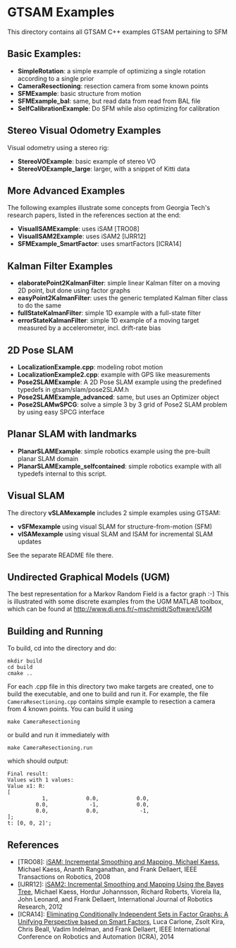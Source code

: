 # GTSAM Examples

This directory contains all GTSAM C++ examples GTSAM pertaining to SFM


## Basic Examples:

* **SimpleRotation**:  a simple example of optimizing a single rotation according to a single prior
* **CameraResectioning**: resection camera from some known points
* **SFMExample**: basic structure from motion
* **SFMExample_bal**: same, but read data from read from BAL file
* **SelfCalibrationExample**: Do SFM while also optimizing for calibration

## Stereo Visual Odometry Examples
Visual odometry using a stereo rig:

* **StereoVOExample**: basic example of stereo VO
* **StereoVOExample_large**: larger, with a snippet of Kitti data

## More Advanced Examples
The following examples illustrate some concepts from Georgia Tech's research papers, listed in the references section at the end:

* **VisualISAMExample**: uses iSAM [TRO08]
* **VisualISAM2Example**: uses iSAM2 [IJRR12]
* **SFMExample_SmartFactor**: uses smartFactors [ICRA14]

## Kalman Filter Examples
* **elaboratePoint2KalmanFilter**: simple linear Kalman filter on a moving 2D point, but done using factor graphs
* **easyPoint2KalmanFilter**: uses the generic templated Kalman filter class to do the same
* **fullStateKalmanFilter**: simple 1D example with a full-state filter
* **errorStateKalmanFilter**: simple 1D example of a moving target measured by a accelerometer, incl. drift-rate bias

## 2D Pose SLAM 

* **LocalizationExample.cpp**: modeling robot motion
* **LocalizationExample2.cpp**: example with GPS like measurements
* **Pose2SLAMExample**: A 2D Pose SLAM example using the predefined typedefs in gtsam/slam/pose2SLAM.h
* **Pose2SLAMExample_advanced**: same, but uses an Optimizer object
* **Pose2SLAMwSPCG**: solve a simple 3 by 3 grid of Pose2 SLAM problem by using easy SPCG interface

## Planar SLAM with landmarks
* **PlanarSLAMExample**: simple robotics example using the pre-built planar SLAM domain
* **PlanarSLAMExample_selfcontained**: simple robotics example with all typedefs internal to this script.

## Visual SLAM

The directory **vSLAMexample** includes 2 simple examples using GTSAM:

- **vSFMexample** using visual SLAM for structure-from-motion (SFM)
- **vISAMexample** using visual SLAM and ISAM for incremental SLAM updates

See the separate README file there.

## Undirected Graphical Models (UGM)
The best representation for a Markov Random Field is a factor graph :-) This is illustrated with some discrete examples from the UGM MATLAB toolbox, which
can be found at <http://www.di.ens.fr/~mschmidt/Software/UGM>

## Building and Running
To build, cd into the directory and do:

```
mkdir build
cd build
cmake ..
```

For each .cpp file in this directory two make targets are created, one to build the executable, and one to build and run it. For example, the file `CameraResectioning.cpp` contains simple example to resection a camera from 4 known points. You can build it using

```
make CameraResectioning
```
or build and run it immediately with

```
make CameraResectioning.run
```
which should output:

```
Final result:
Values with 1 values:
Value x1: R:
[
           1,	         0.0,	         0.0,	
         0.0,	          -1,	         0.0,	
         0.0,	         0.0,	          -1,	
];
t: [0, 0, 2]';
```


## References
- [TRO08]: [iSAM: Incremental Smoothing and Mapping, Michael Kaess](http://frank.dellaert.com/pub/Kaess08tro.pdf), Michael Kaess, Ananth Ranganathan, and Frank Dellaert, IEEE Transactions on Robotics, 2008
- [IJRR12]: [iSAM2: Incremental Smoothing and Mapping Using the Bayes Tree](http://www.cc.gatech.edu/~dellaert/pub/Kaess12ijrr.pdf), Michael Kaess, Hordur Johannsson, Richard Roberts, Viorela Ila, John Leonard, and Frank Dellaert, International Journal of Robotics Research, 2012
- [ICRA14]: [Eliminating Conditionally Independent Sets in Factor Graphs: A Unifying Perspective based on Smart Factors](http://frank.dellaert.com/pub/Carlone14icra.pdf), Luca Carlone, Zsolt Kira, Chris Beall, Vadim Indelman, and Frank Dellaert, IEEE International Conference on Robotics and Automation (ICRA), 2014
